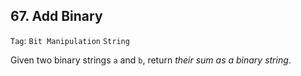## 67. Add Binary

```Tag```: ```Bit Manipulation``` ```String```

Given two binary strings ```a``` and ```b```, return _their sum as a binary string_.

